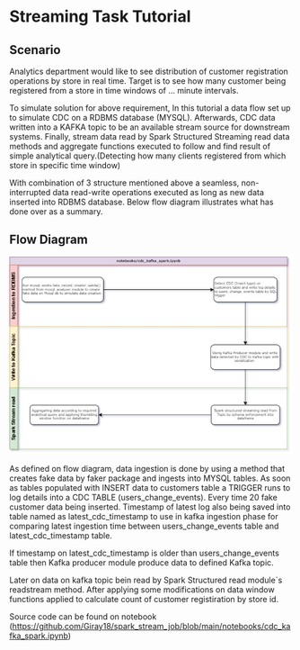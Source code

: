 # Streaming Task Tutorial

## Scenario
Analytics department would like to see distribution of customer registration operations by store in real time. Target is to see how many customer being registered from a store in time windows of ... minute intervals.

To simulate solution for above requirement, In this tutorial a data flow set up to simulate CDC on a RDBMS database (MYSQL). Afterwards, CDC data written into a KAFKA topic to be an available stream source for downstream systems.
Finally, stream data read by Spark Structured Streaming read data methods and aggregate functions executed to follow and find result of simple analytical query.(Detecting how many clients registered from which store in specific time window)

With combination of 3 structure mentioned above a seamless, non-interrupted data read-write operations executed as long as new data inserted into RDBMS database.
Below flow diagram illustrates what has done over as a summary.

## Flow Diagram
![picture alt](drawio/flow_diagram.jpg) 


As defined on flow diagram, data ingestion is done by using a method that creates fake data by faker package and ingests into MYSQL tables. As soon as tables populated with INSERT data to customers table a TRIGGER runs to log details into a CDC TABLE (users_change_events). Every time 20 fake customer data being inserted.
Timestamp of latest log also being saved into table named as latest_cdc_timestamp to use in kafka ingestion phase for comparing latest ingestion time between users_change_events table and latest_cdc_timestamp table.

If timestamp on latest_cdc_timestamp is older than users_change_events table then Kafka producer module produce data to defined Kafka topic.

Later on data on kafka topic bein read by Spark Structured read module`s readstream method. After applying some modifications on data window functions applied to calculate count of customer registiration by store id.

Source code can be found on notebook (https://github.com/Giray18/spark_stream_job/blob/main/notebooks/cdc_kafka_spark.ipynb)


